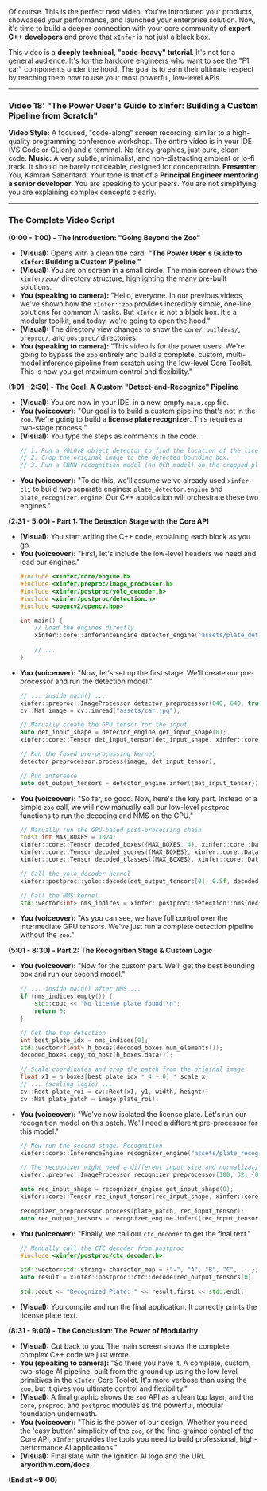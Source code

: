 Of course. This is the perfect next video. You've introduced your products, showcased your performance, and launched your enterprise solution. Now, it's time to build a deeper connection with your core community of **expert C++ developers** and prove that `xInfer` is not just a black box.

This video is a **deeply technical, "code-heavy" tutorial**. It's not for a general audience. It's for the hardcore engineers who want to see the "F1 car" components under the hood. The goal is to earn their ultimate respect by teaching them how to use your most powerful, low-level APIs.

---

### **Video 18: "The Power User's Guide to xInfer: Building a Custom Pipeline from Scratch"**

**Video Style:** A focused, "code-along" screen recording, similar to a high-quality programming conference workshop. The entire video is in your IDE (VS Code or CLion) and a terminal. No fancy graphics, just pure, clean code.
**Music:** A very subtle, minimalist, and non-distracting ambient or lo-fi track. It should be barely noticeable, designed for concentration.
**Presenter:** You, Kamran Saberifard. Your tone is that of a **Principal Engineer mentoring a senior developer**. You are speaking to your peers. You are not simplifying; you are explaining complex concepts clearly.

---

### **The Complete Video Script**

**(0:00 - 1:00) - The Introduction: "Going Beyond the Zoo"**

*   **(Visual):** Opens with a clean title card: **"The Power User's Guide to `xInfer`: Building a Custom Pipeline."**
*   **(Visual):** You are on screen in a small circle. The main screen shows the `xinfer/zoo/` directory structure, highlighting the many pre-built solutions.
*   **You (speaking to camera):** "Hello, everyone. In our previous videos, we've shown how the `xInfer::zoo` provides incredibly simple, one-line solutions for common AI tasks. But `xInfer` is not a black box. It's a modular toolkit, and today, we're going to open the hood."
*   **(Visual):** The directory view changes to show the `core/`, `builders/`, `preproc/`, and `postproc/` directories.
*   **You (speaking to camera):** "This video is for the power users. We're going to bypass the `zoo` entirely and build a complete, custom, multi-model inference pipeline from scratch using the low-level Core Toolkit. This is how you get maximum control and flexibility."

**(1:01 - 2:30) - The Goal: A Custom "Detect-and-Recognize" Pipeline**

*   **(Visual):** You are now in your IDE, in a new, empty `main.cpp` file.
*   **You (voiceover):** "Our goal is to build a custom pipeline that's not in the `zoo`. We're going to build a **license plate recognizer**. This requires a two-stage process:"
*   **(Visual):** You type the steps as comments in the code.
    ```cpp
    // 1. Run a YOLOv8 object detector to find the location of the license plate.
    // 2. Crop the original image to the detected bounding box.
    // 3. Run a CRNN recognition model (an OCR model) on the cropped plate to read the text.
    ```
*   **You (voiceover):** "To do this, we'll assume we've already used `xinfer-cli` to build two separate engines: `plate_detector.engine` and `plate_recognizer.engine`. Our C++ application will orchestrate these two engines."

**(2:31 - 5:00) - Part 1: The Detection Stage with the Core API**

*   **(Visual):** You start writing the C++ code, explaining each block as you go.
*   **You (voiceover):** "First, let's include the low-level headers we need and load our engines."
    ```cpp
    #include <xinfer/core/engine.h>
    #include <xinfer/preproc/image_processor.h>
    #include <xinfer/postproc/yolo_decoder.h>
    #include <xinfer/postproc/detection.h>
    #include <opencv2/opencv.hpp>

    int main() {
        // Load the engines directly
        xinfer::core::InferenceEngine detector_engine("assets/plate_detector.engine");
        
        // ...
    }
    ```
*   **You (voiceover):** "Now, let's set up the first stage. We'll create our pre-processor and run the detection model."
    ```cpp
    // ... inside main() ...
    xinfer::preproc::ImageProcessor detector_preprocessor(640, 640, true);
    cv::Mat image = cv::imread("assets/car.jpg");

    // Manually create the GPU tensor for the input
    auto det_input_shape = detector_engine.get_input_shape(0);
    xinfer::core::Tensor det_input_tensor(det_input_shape, xinfer::core::DataType::kFLOAT);
    
    // Run the fused pre-processing kernel
    detector_preprocessor.process(image, det_input_tensor);

    // Run inference
    auto det_output_tensors = detector_engine.infer({det_input_tensor});
    ```
*   **You (voiceover):** "So far, so good. Now, here's the key part. Instead of a simple `zoo` call, we will now manually call our low-level `postproc` functions to run the decoding and NMS on the GPU."
    ```cpp
    // Manually run the GPU-based post-processing chain
    const int MAX_BOXES = 1024;
    xinfer::core::Tensor decoded_boxes({MAX_BOXES, 4}, xinfer::core::DataType::kFLOAT);
    xinfer::core::Tensor decoded_scores({MAX_BOXES}, xinfer::core::DataType::kFLOAT);
    xinfer::core::Tensor decoded_classes({MAX_BOXES}, xinfer::core::DataType::kINT32);

    // Call the yolo_decoder kernel
    xinfer::postproc::yolo::decode(det_output_tensors[0], 0.5f, decoded_boxes, decoded_scores, decoded_classes);
    
    // Call the NMS kernel
    std::vector<int> nms_indices = xinfer::postproc::detection::nms(decoded_boxes, decoded_scores, 0.4f);
    ```
*   **You (voiceover):** "As you can see, we have full control over the intermediate GPU tensors. We've just run a complete detection pipeline without the `zoo`."

**(5:01 - 8:30) - Part 2: The Recognition Stage & Custom Logic**

*   **You (voiceover):** "Now for the custom part. We'll get the best bounding box and run our second model."
    ```cpp
    // ... inside main() after NMS ...
    if (nms_indices.empty()) {
        std::cout << "No license plate found.\n";
        return 0;
    }

    // Get the top detection
    int best_plate_idx = nms_indices[0]; 
    std::vector<float> h_boxes(decoded_boxes.num_elements());
    decoded_boxes.copy_to_host(h_boxes.data());

    // Scale coordinates and crop the patch from the original image
    float x1 = h_boxes[best_plate_idx * 4 + 0] * scale_x;
    // ... (scaling logic) ...
    cv::Rect plate_roi = cv::Rect(x1, y1, width, height);
    cv::Mat plate_patch = image(plate_roi);
    ```
*   **You (voiceover):** "We've now isolated the license plate. Let's run our recognition model on this patch. We'll need a different pre-processor for this model."
    ```cpp
    // Now run the second stage: Recognition
    xinfer::core::InferenceEngine recognizer_engine("assets/plate_recognizer.engine");
    
    // The recognizer might need a different input size and normalization
    xinfer::preproc::ImageProcessor recognizer_preprocessor(100, 32, {0.5f}, {0.5f});
    
    auto rec_input_shape = recognizer_engine.get_input_shape(0);
    xinfer::core::Tensor rec_input_tensor(rec_input_shape, xinfer::core::DataType::kFLOAT);

    recognizer_preprocessor.process(plate_patch, rec_input_tensor);
    auto rec_output_tensors = recognizer_engine.infer({rec_input_tensor});
    ```
*   **You (voiceover):** "Finally, we call our `ctc_decoder` to get the final text."
    ```cpp
    // Manually call the CTC decoder from postproc
    #include <xinfer/postproc/ctc_decoder.h>
    
    std::vector<std::string> character_map = {"-", "A", "B", "C", ...};
    auto result = xinfer::postproc::ctc::decode(rec_output_tensors[0], character_map);

    std::cout << "Recognized Plate: " << result.first << std::endl;
    ```
*   **(Visual):** You compile and run the final application. It correctly prints the license plate text.

**(8:31 - 9:00) - The Conclusion: The Power of Modularity**

*   **(Visual):** Cut back to you. The main screen shows the complete, complex C++ code we just wrote.
*   **You (speaking to camera):** "So there you have it. A complete, custom, two-stage AI pipeline, built from the ground up using the low-level primitives in the `xInfer` Core Toolkit. It's more verbose than using the `zoo`, but it gives you ultimate control and flexibility."
*   **(Visual):** A final graphic shows the `zoo` API as a clean top layer, and the `core`, `preproc`, and `postproc` modules as the powerful, modular foundation underneath.
*   **You (voiceover):** "This is the power of our design. Whether you need the 'easy button' simplicity of the `zoo`, or the fine-grained control of the Core API, `xInfer` provides the tools you need to build professional, high-performance AI applications."
*   **(Visual):** Final slate with the Ignition AI logo and the URL **aryorithm.com/docs**.

**(End at ~9:00)**